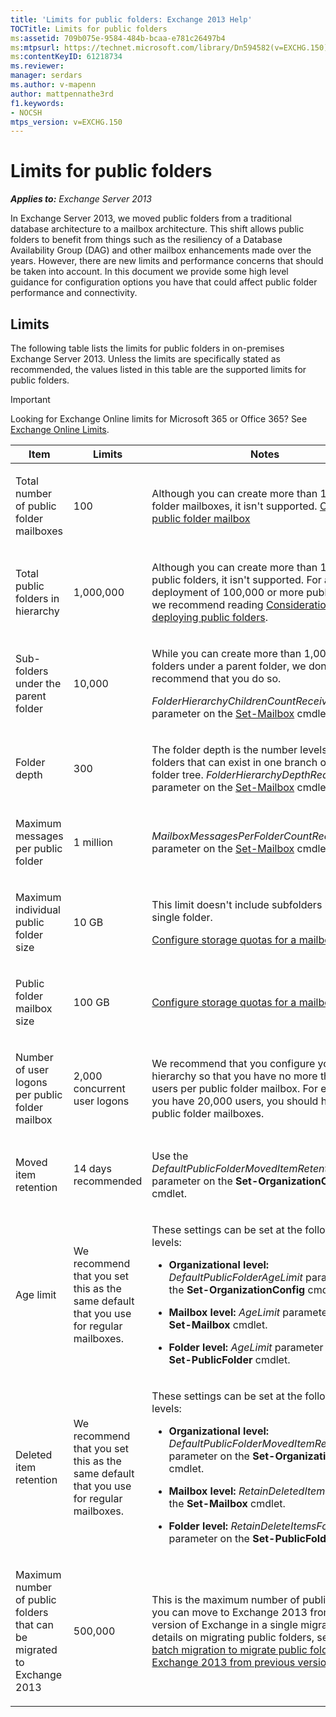 ```yaml
---
title: 'Limits for public folders: Exchange 2013 Help'
TOCTitle: Limits for public folders
ms:assetid: 709b075e-9584-484b-bcaa-e781c26497b4
ms:mtpsurl: https://technet.microsoft.com/library/Dn594582(v=EXCHG.150)
ms:contentKeyID: 61218734
ms.reviewer: 
manager: serdars
ms.author: v-mapenn
author: mattpennathe3rd
f1.keywords:
- NOCSH
mtps_version: v=EXCHG.150
---
```


# Limits for public folders

_**Applies to:** Exchange Server 2013_

In Exchange Server 2013, we moved public folders from a traditional database architecture to a mailbox architecture. This shift allows public folders to benefit from things such as the resiliency of a Database Availability Group (DAG) and other mailbox enhancements made over the years. However, there are new limits and performance concerns that should be taken into account. In this document we provide some high level guidance for configuration options you have that could affect public folder performance and connectivity.

## Limits

The following table lists the limits for public folders in on-premises Exchange Server 2013. Unless the limits are specifically stated as recommended, the values listed in this table are the supported limits for public folders.

> [!IMPORTANT]
> Looking for Exchange Online limits for Microsoft 365 or Office 365? See <A href="https://docs.microsoft.com/office365/servicedescriptions/exchange-online-service-description/exchange-online-limits">Exchange Online Limits</A>.

<table>
<colgroup>
<col style="width: 33%" />
<col style="width: 33%" />
<col style="width: 33%" />
</colgroup>
<thead>
<tr class="header">
<th>Item</th>
<th>Limits</th>
<th>Notes</th>
</tr>
</thead>
<tbody>
<tr class="odd">
<td><p>Total number of public folder mailboxes</p></td>
<td><p>100</p></td>
<td><p>Although you can create more than 100 public folder mailboxes, it isn't supported. <a href="https://docs.microsoft.com/exchange/collaboration-exo/public-folders/create-public-folder-mailbox">Create a public folder mailbox</a></p></td>
</tr>
<tr class="even">
<td><p>Total public folders in hierarchy</p></td>
<td><p>1,000,000</p></td>
<td><p>Although you can create more than 1,000,000 public folders, it isn't supported. For any deployment of 100,000 or more public folders, we recommend reading <a href="considerations-when-deploying-public-folders-exchange-2013-help.md">Considerations when deploying public folders</a>.</p></td>
</tr>
<tr class="odd">
<td><p>Sub-folders under the parent folder</p></td>
<td><p>10,000</p></td>
<td><p>While you can create more than 1,000 sub-folders under a parent folder, we don't recommend that you do so.</p>
<p><em>FolderHierarchyChildrenCountReceiveQuota</em> parameter on the <a href="https://docs.microsoft.com/powershell/module/exchange/Set-Mailbox">Set-Mailbox</a> cmdlet.</p></td>
</tr>
<tr class="even">
<td><p>Folder depth</p></td>
<td><p>300</p></td>
<td><p>The folder depth is the number levels of nested folders that can exist in one branch of a public folder tree. <em>FolderHierarchyDepthRecieveQuota</em> parameter on the <a href="https://docs.microsoft.com/powershell/module/exchange/Set-Mailbox">Set-Mailbox</a> cmdlet.</p></td>
</tr>
<tr class="odd">
<td><p>Maximum messages per public folder</p></td>
<td><p>1 million</p></td>
<td><p><em>MailboxMessagesPerFolderCountRecieveQuota</em> parameter on the <a href="https://docs.microsoft.com/powershell/module/exchange/Set-Mailbox)">Set-Mailbox</a> cmdlet.</p></td>
</tr>
<tr class="even">
<td><p>Maximum individual public folder size</p></td>
<td><p>10 GB</p></td>
<td><p>This limit doesn't include subfolders beneath a single folder.</p>
<p><a href="configure-storage-quotas-for-a-mailbox-exchange-2013-help.md">Configure storage quotas for a mailbox</a></p></td>
</tr>
<tr class="odd">
<td><p>Public folder mailbox size</p></td>
<td><p>100 GB</p></td>
<td><p><a href="configure-storage-quotas-for-a-mailbox-exchange-2013-help.md">Configure storage quotas for a mailbox</a></p></td>
</tr>
<tr class="even">
<td><p>Number of user logons per public folder mailbox</p></td>
<td><p>2,000 concurrent user logons</p></td>
<td><p>We recommend that you configure your hierarchy so that you have no more than 2,000 users per public folder mailbox. For example, if you have 20,000 users, you should have 10 public folder mailboxes.</p></td>
</tr>
<tr class="odd">
<td><p>Moved item retention</p></td>
<td><p>14 days recommended</p></td>
<td><p>Use the <em>DefaultPublicFolderMovedItemRetention</em> parameter on the <strong>Set-OrganizationConfig</strong> cmdlet.</p></td>
</tr>
<tr class="even">
<td><p>Age limit</p></td>
<td><p>We recommend that you set this as the same default that you use for regular mailboxes.</p></td>
<td><p>These settings can be set at the following levels:</p>
<ul>
<li><p><strong>Organizational level:</strong> <em>DefaultPublicFolderAgeLimit</em> parameter on the <strong>Set-OrganizationConfig</strong> cmdlet.</p></li>
<li><p><strong>Mailbox level:</strong> <em>AgeLimit</em> parameter on the <strong>Set-Mailbox</strong> cmdlet.</p></li>
<li><p><strong>Folder level:</strong> <em>AgeLimit</em> parameter on the <strong>Set-PublicFolder</strong> cmdlet.</p></li>
</ul>
<p></p></td>
</tr>
<tr class="odd">
<td><p>Deleted item retention</p></td>
<td><p>We recommend that you set this as the same default that you use for regular mailboxes.</p></td>
<td><p>These settings can be set at the following levels:</p>
<ul>
<li><p><strong>Organizational level:</strong> <em>DefaultPublicFolderMovedItemRetention</em> parameter on the <strong>Set-OrganizationConfig</strong> cmdlet.</p></li>
<li><p><strong>Mailbox level:</strong> <em>RetainDeletedItemsFor</em> on the <strong>Set-Mailbox</strong> cmdlet.</p></li>
<li><p><strong>Folder level:</strong> <em>RetainDeleteItemsFor</em> parameter on the <strong>Set-PublicFolder</strong> cmdlet.</p></li>
</ul></td>
</tr>
<tr class="even">
<td><p>Maximum number of public folders that can be migrated to Exchange 2013</p></td>
<td><p>500,000</p></td>
<td><p>This is the maximum number of public folders you can move to Exchange 2013 from a legacy version of Exchange in a single migration. For details on migrating public folders, see <a href="use-batch-migration-to-migrate-public-folders-to-exchange-2013-from-previous-versions-exchange-2013-help.md">Use batch migration to migrate public folders to Exchange 2013 from previous versions</a></p></td>
</tr>
</tbody>
</table>

